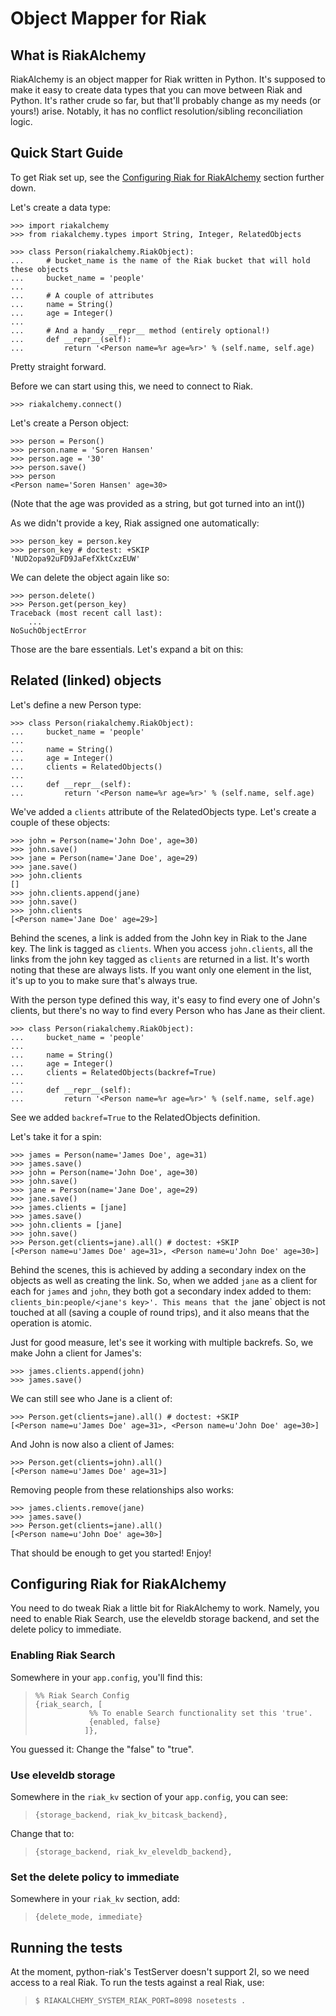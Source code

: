 # Object Mapper for Riak #

## What is RiakAlchemy ##

RiakAlchemy is an object mapper for Riak written in Python. It's
supposed to make it easy to create data types that you can move between
Riak and Python. It's rather crude so far, but that'll probably change
as my needs (or yours!) arise. Notably, it has no conflict
resolution/sibling reconciliation logic.

## Quick Start Guide ##

To get Riak set up, see the <a href="#configuring-riak">Configuring
Riak for RiakAlchemy</a> section further down.

Let's create a data type:

    >>> import riakalchemy
    >>> from riakalchemy.types import String, Integer, RelatedObjects

    >>> class Person(riakalchemy.RiakObject):
    ...     # bucket_name is the name of the Riak bucket that will hold these objects
    ...     bucket_name = 'people'
    ...
    ...     # A couple of attributes
    ...     name = String()
    ...     age = Integer()
    ...
    ...     # And a handy __repr__ method (entirely optional!)
    ...     def __repr__(self):
    ...         return '<Person name=%r age=%r>' % (self.name, self.age)

Pretty straight forward.

Before we can start using this, we need to connect to Riak.

    >>> riakalchemy.connect()

Let's create a Person object:

    >>> person = Person()
    >>> person.name = 'Soren Hansen'
    >>> person.age = '30'
    >>> person.save()
    >>> person
    <Person name='Soren Hansen' age=30>

(Note that the age was provided as a string, but got turned into an int())

As we didn't provide a key, Riak assigned one automatically:

    >>> person_key = person.key
    >>> person_key # doctest: +SKIP
    'NUD2opa92uFD9JaFefXktCxzEUW'

We can delete the object again like so:

    >>> person.delete()
    >>> Person.get(person_key)
    Traceback (most recent call last):
        ...
    NoSuchObjectError

Those are the bare essentials. Let's expand a bit on this:

## Related (linked) objects ##

Let's define a new Person type:

    >>> class Person(riakalchemy.RiakObject):
    ...     bucket_name = 'people'
    ...
    ...     name = String()
    ...     age = Integer()
    ...     clients = RelatedObjects()
    ...
    ...     def __repr__(self):
    ...         return '<Person name=%r age=%r>' % (self.name, self.age)

We've added a `clients` attribute of the RelatedObjects type. Let's create a couple of these objects:

    >>> john = Person(name='John Doe', age=30)
    >>> john.save()
    >>> jane = Person(name='Jane Doe', age=29)
    >>> jane.save()
    >>> john.clients
    []
    >>> john.clients.append(jane)
    >>> john.save()
    >>> john.clients
    [<Person name='Jane Doe' age=29>]

<!--
	>>> john.delete()
	>>> jane.delete()

-->

Behind the scenes, a link is added from the John key in Riak to the Jane key. The link is tagged as `clients`. When you access `john.clients`, all the links from the john key tagged as `clients` are returned in a list. It's worth noting that these are always lists. If you want only one element in the list, it's up to you to make sure that's always true.

With the person type defined this way, it's easy to find every one of John's clients, but there's no way to find every Person who has Jane as their client.

    >>> class Person(riakalchemy.RiakObject):
    ...     bucket_name = 'people'
    ...
    ...     name = String()
    ...     age = Integer()
    ...     clients = RelatedObjects(backref=True)
    ...
    ...     def __repr__(self):
    ...         return '<Person name=%r age=%r>' % (self.name, self.age)


See we added `backref=True` to the RelatedObjects definition.

Let's take it for a spin:

    >>> james = Person(name='James Doe', age=31)
    >>> james.save()
    >>> john = Person(name='John Doe', age=30)
    >>> john.save()
    >>> jane = Person(name='Jane Doe', age=29)
    >>> jane.save()
    >>> james.clients = [jane]
    >>> james.save()
    >>> john.clients = [jane]
    >>> john.save()
    >>> Person.get(clients=jane).all() # doctest: +SKIP
    [<Person name=u'James Doe' age=31>, <Person name=u'John Doe' age=30>]

<!---
    >>> people = Person.get(clients=jane).all()
    >>> len(people)
    2
    >>> james in people
    True
    >>> john in people
    True

-->

Behind the scenes, this is achieved by adding a secondary index on the objects as well as creating the link. So, when we added `jane` as a client for each for `james` and `john`, they both got a secondary index added to them: `clients_bin:people/<jane's key>'. This means that the `jane` object is not touched at all (saving a couple of round trips), and it also means that the operation is atomic.

Just for good measure, let's see it working with multiple backrefs. So, we make John a client for James's:

    >>> james.clients.append(john)
    >>> james.save()

We can still see who Jane is a client of:

    >>> Person.get(clients=jane).all() # doctest: +SKIP
    [<Person name=u'James Doe' age=31>, <Person name=u'John Doe' age=30>]

<!--
    >>> people = Person.get(clients=jane).all()
    >>> len(people)
    2
    >>> james in people
    True
    >>> john in people
    True

-->
And John is now also a client of James:

    >>> Person.get(clients=john).all()
    [<Person name=u'James Doe' age=31>]

Removing people from these relationships also works:

    >>> james.clients.remove(jane)
    >>> james.save()
    >>> Person.get(clients=jane).all()
    [<Person name=u'John Doe' age=30>]

<!--

    >>> jane.delete()
	>>> john.delete()
	>>> james.delete()

-->
That should be enough to get you started! Enjoy!

## <a name="configuring-riak">Configuring Riak for RiakAlchemy</a> ##

You need to do tweak Riak a little bit for RiakAlchemy to work.
Namely, you need to enable Riak Search, use the eleveldb storage
backend, and set the delete policy to immediate.

### Enabling Riak Search ###

Somewhere in your `app.config`, you'll find this:

>     %% Riak Search Config
>     {riak_search, [
>                 %% To enable Search functionality set this 'true'.
>                 {enabled, false}
>                ]},

You guessed it: Change the "false" to "true".

### Use eleveldb storage ###

Somewhere in the `riak_kv` section of your `app.config`, you can see:

>     {storage_backend, riak_kv_bitcask_backend},

Change that to:

>     {storage_backend, riak_kv_eleveldb_backend},

### Set the delete policy to immediate ###

Somewhere in your `riak_kv` section, add:

>     {delete_mode, immediate}

## Running the tests ##

At the moment, python-riak's TestServer doesn't support 2I, so we need
access to a real Riak. To run the tests against a real Riak, use:

>     $ RIAKALCHEMY_SYSTEM_RIAK_PORT=8098 nosetests .
